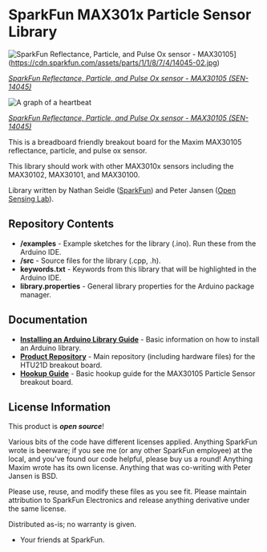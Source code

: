 SparkFun MAX301x Particle Sensor Library
===========================================================

![SparkFun Reflectance, Particle, and Pulse Ox sensor - MAX30105](https://cdn.sparkfun.com/assets/parts/1/1/8/7/4/14045-02.jpg)](https://cdn.sparkfun.com/assets/parts/1/1/8/7/4/14045-02.jpg)  

[*SparkFun Reflectance, Particle, and Pulse Ox sensor - MAX30105 (SEN-14045)*](https://www.sparkfun.com/products/14045)

![A graph of a heartbeat](https://raw.githubusercontent.com/sparkfun/SparkFun_MAX3010x_Sensor_Library/master/extras/HeartBeat.jpg)  

[*SparkFun Reflectance, Particle, and Pulse Ox sensor - MAX30105 (SEN-14045)*](https://www.sparkfun.com/products/14045)

This is a breadboard friendly breakout board for the Maxim MAX30105 reflectance, particle, and pulse ox sensor.

This library should work with other MAX3010x sensors including the MAX30102, MAX30101, and MAX30100. 

Library written by Nathan Seidle ([SparkFun](http://www.sparkfun.com)) and Peter Jansen ([Open Sensing Lab](https://github.com/opensensinglab)).

Repository Contents
-------------------

* **/examples** - Example sketches for the library (.ino). Run these from the Arduino IDE. 
* **/src** - Source files for the library (.cpp, .h).
* **keywords.txt** - Keywords from this library that will be highlighted in the Arduino IDE. 
* **library.properties** - General library properties for the Arduino package manager. 

Documentation
--------------

* **[Installing an Arduino Library Guide](https://learn.sparkfun.com/tutorials/installing-an-arduino-library)** - Basic information on how to install an Arduino library.
* **[Product Repository](https://github.com/sparkfun/HTU21D_Breakout)** - Main repository (including hardware files) for the HTU21D breakout board.
* **[Hookup Guide](https://learn.sparkfun.com/tutorials/max30105-particle-and-pulse-ox-sensor-hookup-guide)** - Basic hookup guide for the MAX30105 Particle Sensor breakout board.

License Information
-------------------

This product is _**open source**_! 

Various bits of the code have different licenses applied. Anything SparkFun wrote is beerware; if you see me (or any other SparkFun employee) at the local, and you've found our code helpful, please buy us a round! Anything Maxim wrote has its own license. Anything that was co-writing with Peter Jansen is BSD.

Please use, reuse, and modify these files as you see fit. Please maintain attribution to SparkFun Electronics and release anything derivative under the same license.

Distributed as-is; no warranty is given.

- Your friends at SparkFun.
